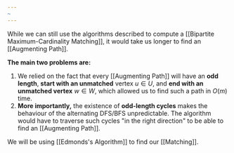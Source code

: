 ```yaml
---
~
---
```

While we can still use the algorithms described to compute a [[Bipartite Maximum-Cardinality Matching]], it would take us longer to find an [[Augmenting Path]]. 

**The main two problems are:** 

1. We relied on the fact that every [[Augmenting Path]] will have an **odd length**, **start with an unmatched** vertex $u \in U$, and **end with an unmatched vertex** $w \in W$, which allowed us to find such a path in $O(m)$ time.
2. **More importantly,** the existence of **odd-length cycles** makes the behaviour of the alternating DFS/BFS unpredictable. The algorithm would have to traverse such cycles "in the right direction" to be able to find an [[Augmenting Path]].

We will be using [[Edmonds's Algorithm]] to find our [[Matching]].